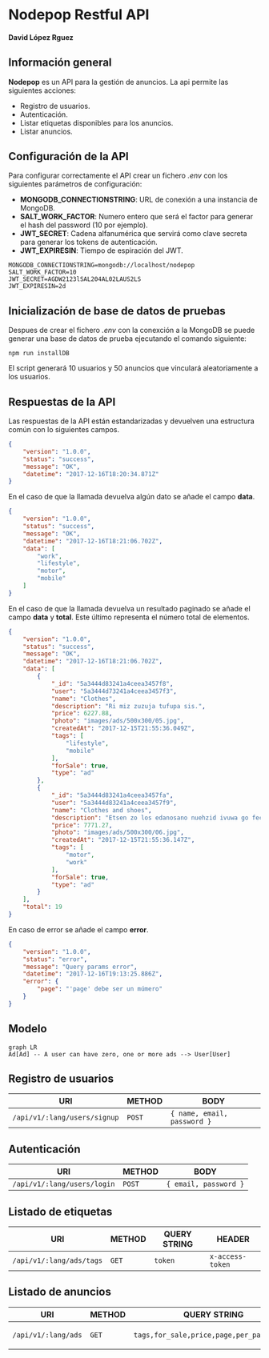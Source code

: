 # Nodepop Restful API
#### David López Rguez

## Información general

**Nodepop** es un API para la gestión de anuncios. La api permite las siguientes acciones:
- Registro de usuarios.
- Autenticación.
- Listar etiquetas disponibles para los anuncios.
- Listar anuncios.

## Configuración de la API

Para configurar correctamente el API crear un fichero *.env* con los siguientes parámetros de configuración:
- **MONGODB_CONNECTIONSTRING**: URL de conexión a una instancia de MongoDB.
- **SALT_WORK_FACTOR**: Numero entero que será el factor para generar el hash del password (10 por ejemplo).
- **JWT_SECRET**: Cadena alfanumérica que servirá como clave secreta para generar los tokens de autenticación.
- **JWT_EXPIRESIN**: Tiempo de espiración del JWT.
```
MONGODB_CONNECTIONSTRING=mongodb://localhost/nodepop
SALT_WORK_FACTOR=10
JWT_SECRET=AGDW2123lSAL204AL02LAUS2LS
JWT_EXPIRESIN=2d
```

## Inicialización de base de datos de pruebas

Despues de crear el fichero *.env* con la conexción a la MongoDB se puede generar una base de datos de prueba ejecutando el comando siguiente:
```
npm run installDB
```
El script generará 10 usuarios y 50 anuncios que vinculará aleatoriamente a los usuarios.

## Respuestas de la API

Las respuestas de la API están estandarizadas y devuelven una estructura común con lo siguientes campos.

```json
{
	"version": "1.0.0",
	"status": "success",
	"message": "OK",
	"datetime": "2017-12-16T18:20:34.871Z"
}
```

En el caso de que la llamada devuelva algún dato se añade el campo **data**.

```json
{
	"version": "1.0.0",
	"status": "success",
	"message": "OK",
	"datetime": "2017-12-16T18:21:06.702Z",
	"data": [
		"work",
		"lifestyle",
		"motor",
		"mobile"
	]
}
```

En el caso de que la llamada devuelva un resultado paginado se añade el campo **data** y **total**. Este último representa el número total de elementos.

```json
{
	"version": "1.0.0",
	"status": "success",
	"message": "OK",
	"datetime": "2017-12-16T18:21:06.702Z",
	"data": [
		{
			"_id": "5a3444d83241a4ceea3457f8",
			"user": "5a3444d73241a4ceea3457f3",
			"name": "Clothes",
			"description": "Ri miz zuzuja tufupa sis.",
			"price": 6227.88,
			"photo": "images/ads/500x300/05.jpg",
			"createdAt": "2017-12-15T21:55:36.049Z",
			"tags": [
				"lifestyle",
				"mobile"
			],
			"forSale": true,
			"type": "ad"
		},
		{
			"_id": "5a3444d83241a4ceea3457fa",
			"user": "5a3444d83241a4ceea3457f9",
			"name": "Clothes and shoes",
			"description": "Etsen zo los edanosano nuehzid ivuwa go feci.",
			"price": 7771.27,
			"photo": "images/ads/500x300/06.jpg",
			"createdAt": "2017-12-15T21:55:36.147Z",
			"tags": [
				"motor",
				"work"
			],
			"forSale": true,
			"type": "ad"
		}
	],
	"total": 19
}
```

En caso de error se añade el campo **error**.

```json
{
	"version": "1.0.0",
	"status": "error",
	"message": "Query params error",
	"datetime": "2017-12-16T19:13:25.886Z",
	"error": {
		"page": "'page' debe ser un múmero"
	}
}
```

## Modelo

```mermaid
graph LR
Ad[Ad] -- A user can have zero, one or more ads --> User[User]
```

## Registro de usuarios

|URI             |METHOD                         |BODY                 |
|----------------|-------------------------------|---------------------|
|`/api/v1/:lang/users/signup`|`POST`|`{ name, email, password }`|

## Autenticación

|URI             |METHOD                         |BODY                 |
|----------------|-------------------------------|---------------------|
|`/api/v1/:lang/users/login`|`POST`|`{ email, password }`|

## Listado de etiquetas

|URI             |METHOD                         |QUERY STRING |HEADER  |
|----------------|-------------------------------|-------------|--------|
|`/api/v1/:lang/ads/tags`|`GET`|`token`|`x-access-token`|

## Listado de anuncios

|URI             |METHOD                         |QUERY STRING |HEADER  |
|----------------|-------------------------------|-------------|--------|
|`/api/v1/:lang/ads`|`GET`|`tags,for_sale,price,page,per_page,token`|`x-access-token`|
